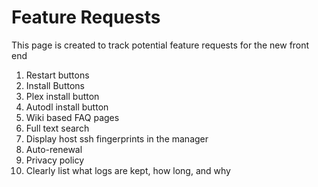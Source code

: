 # Feature Requests

This page is created to track potential feature requests for the new front end

1. Restart buttons
1. Install Buttons
  2. Plex install button
  3. Autodl install button
4. Wiki based FAQ pages
  1. Full text search
5. Display host ssh fingerprints in the manager
6. Auto-renewal
7. Privacy policy
  1. Clearly list what logs are kept, how long, and why

